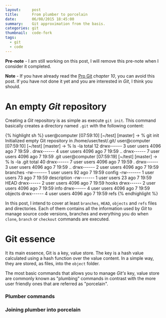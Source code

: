 ```yaml
---
layout:     post
title:      From plumber to porcelain
date:       06/08/2015 18:45:00
summary:    Git approximation from the basis.
categories: git
thumbnail:  code-fork
tags:
  - git
  - code
---
```


**Pre-note** - I am still working on this post, I will remove this pre-note when
I consider it completed.

**Note** - If you have already read the [Pro Git][pro-git] *chapter 10*, you can
avoid this post. If you have not done it yet and you are interested in *Git*, I
think you should.

# An empty *Git* repository

Creating a *Git* repository is as simple as execute `git init`. This command
basically creates a directory named `.git` with the following content:

{% highlight sh %}
user@computer [07:59:10] [~/test] [master]
-> % git init
Initialized empty Git repository in /home/user/test/.git/
user@computer [07:59:10] [~/test] [master]
-> % ls -la
total 12
drwx------ 3 user users 4096 ago  7 19:59 .
drwx------ 4 user users 4096 ago  7 19:59 ..
drwx------ 7 user users 4096 ago  7 19:59 .git
user@computer [07:59:19] [~/test] [master]
-> % ls -la .git
total 40
drwx------ 7 user users 4096 ago  7 19:59 .
drwx------ 3 user users 4096 ago  7 19:59 ..
drwx------ 2 user users 4096 ago  7 19:59 branches
-rw------- 1 user users   92 ago  7 19:59 config
-rw------- 1 user users   73 ago  7 19:59 description
-rw------- 1 user users   23 ago  7 19:59 HEAD
drwx------ 2 user users 4096 ago  7 19:59 hooks
drwx------ 2 user users 4096 ago  7 19:59 info
drwx------ 4 user users 4096 ago  7 19:59 objects
drwx------ 4 user users 4096 ago  7 19:59 refs
{% endhighlight %}

In this post, I intend to cover at least `branches`, `HEAD`, `objects` and
`refs` files and directories. Each of them contains all the information used by
*Git* to manage source code versions, branches and everything you do when
`clone`, `branch` or `checkout` commands are executed.

# Git essence

It its main essence, Git is a key, value store. The key is a hash value
calculated using a hash function over the value content. In a simple way, they
are stored, as files, into the `object` folder.

The most basic commands that allows you to manage *Git's* key, value store are
commonly known as "plumbing" commands in contrast with the more user friendly
ones that are referred as "porcelain".

### Plumber commands

### Joining plumber into porcelain


[pro-git]: https://git-scm.com/book/en/v2
